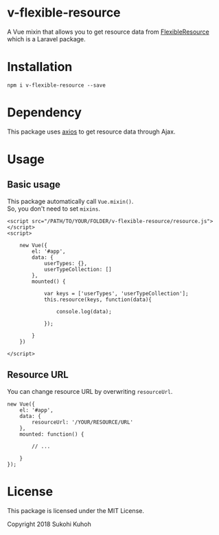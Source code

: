 # v-flexible-resource
A Vue mixin that allows you to get resource data from [FlexibleResource](https://github.com/SUKOHI/FlexibleResource) which is a Laravel package.

# Installation

    npm i v-flexible-resource --save

# Dependency

This package uses [axios](https://github.com/axios/axios) to get resource data through Ajax.

# Usage

## Basic usage

This package automatically call `Vue.mixin()`.  
So, you don't need to set `mixins`.

    <script src="/PATH/TO/YOUR/FOLDER/v-flexible-resource/resource.js"></script>
    <script>
    
        new Vue({
            el: '#app',
            data: {
                userTypes: {},
                userTypeCollection: []
            },
            mounted() {
    
                var keys = ['userTypes', 'userTypeCollection'];
                this.resource(keys, function(data){
    
                    console.log(data);
    
                });
    
            }
        })
    
    </script>

## Resource URL

You can change resource URL by overwriting `resourceUrl`.  

    new Vue({
        el: '#app',
        data: {
            resourceUrl: '/YOUR/RESOURCE/URL'
        },
        mounted: function() {
        
            // ...
        
        }
    });

# License

This package is licensed under the MIT License.

Copyright 2018 Sukohi Kuhoh